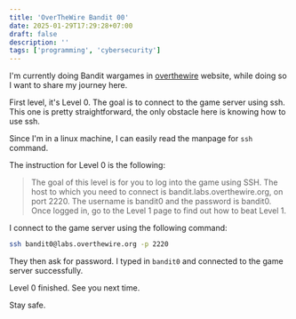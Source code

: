 ```yaml
---
title: 'OverTheWire Bandit 00'
date: 2025-01-29T17:29:28+07:00
draft: false
description: ''
tags: ['programming', 'cybersecurity']
---
```


I'm currently doing Bandit wargames in [overthewire](https://overthewire.org/) website,
while doing so I want to share my journey here.

First level, it's Level 0. The goal is to connect to the game server using
ssh. This one is pretty straightforward, the only obstacle here is knowing
how to use ssh.

Since I'm in a linux machine, I can easily read the manpage for `ssh` command.

The instruction for Level 0 is the following:

> The goal of this level is for you to log into the game using SSH. The host to which you need to connect is bandit.labs.overthewire.org, on port 2220. The username is bandit0 and the password is bandit0. Once logged in, go to the Level 1 page to find out how to beat Level 1.

I connect to the game server using the following command:

```bash
ssh bandit0@labs.overthewire.org -p 2220
```

They then ask for password. I typed in `bandit0` and connected to the game server successfully.

Level 0 finished. See you next time.

Stay safe.
